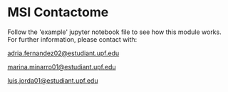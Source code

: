 # MSI Contactome
Follow the 'example' jupyter notebook file to see how this module works. For further information, please contact with:

adria.fernandez02@estudiant.upf.edu

marina.minarro01@estudiant.upf.edu

luis.jorda01@estudiant.upf.edu
